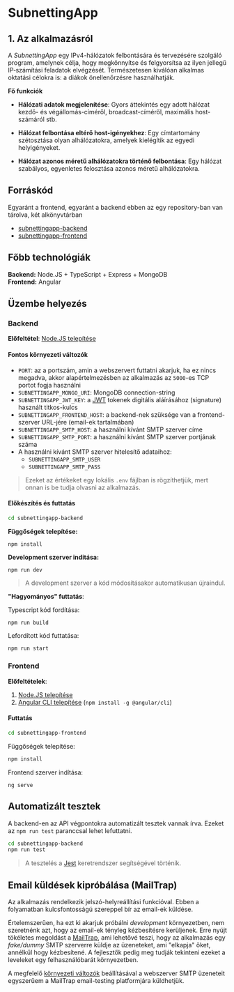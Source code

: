 # SubnettingApp

## 1. Az alkalmazásról

A _SubnettingApp_ egy IPv4-hálózatok felbontására és tervezésére szolgáló program, amelynek célja, hogy megkönnyítse és felgyorsítsa az ilyen jellegű IP‑számítási feladatok elvégzését. Természetesen kiválóan alkalmas oktatási célokra is: a diákok önellenőrzésre használhatják.

**Fő funkciók**

- **Hálózati adatok megjelenítése**:
  Gyors áttekintés egy adott hálózat kezdő- és végállomás-címéről, broadcast-címéről, maximális host-számáról stb.

- **Hálózat felbontása eltérő host-igényekhez**:
  Egy címtartomány szétosztása olyan alhálózatokra, amelyek kielégítik az egyedi helyigényeket.

- **Hálózat azonos méretű alhálózatokra történő felbontása**:
  Egy hálózat szabályos, egyenletes felosztása azonos méretű alhálózatokra.

## Forráskód

Egyaránt a frontend, egyaránt a backend ebben az egy repository-ban van tárolva, két alkönyvtárban

- [subnettingapp-backend](/subnettingapp-backend/)
- [subnettingapp-frontend](/subnettingapp-frontend/)

## Főbb technológiák

**Backend:** Node.JS + TypeScript + Express + MongoDB  
**Frontend:** Angular

## Üzembe helyezés

### Backend

**Előfeltétel**: [Node.JS telepítése](https://nodejs.org/en/download)

#### Fontos környezeti változók

- `PORT`: az a portszám, amin a webszervert futtatni akarjuk, ha ez nincs megadva, akkor alapértelmezésben az alkalmazás az `5000`-es TCP portot fogja használni
- `SUBNETTINGAPP_MONGO_URI`: MongoDB connection-string
- `SUBNETTINGAPP_JWT_KEY`: a [JWT](https://jwt.io/) tokenek digitális aláírásához (signature) használt titkos-kulcs
- `SUBNETTINGAPP_FRONTEND_HOST`: a backend-nek szüksége van a frontend-szerver URL-jére (email-ek tartalmában)
- `SUBNETTINGAPP_SMTP_HOST`: a használni kívánt SMTP szerver címe
- `SUBNETTINGAPP_SMTP_PORT`: a használni kívánt SMTP szerver portjának száma
- A használni kívánt SMTP szerver hitelesítő adataihoz:
  - `SUBNETTINGAPP_SMTP_USER`
  - `SUBNETTINGAPP_SMTP_PASS`

> Ezeket az értékeket egy lokális `.env` fájlban is rögzíthetjük, mert onnan is be tudja olvasni az alkalmazás.

#### Előkészítés és futtatás

```bash
cd subnettingapp-backend
```

**Függőségek telepítése:**

```bash
npm install
```

**Development szerver inditása:**

```
npm run dev
```

> A development szerver a kód módosításakor automatikusan újraindul.

**"Hagyományos" futtatás**:

Typescript kód fordítása:

```
npm run build
```

Lefordított kód futtatása:

```
npm run start
```

### Frontend

**Előfeltételek**:

1. [Node.JS telepítése](https://nodejs.org/en/download)
2. [Angular CLI telepítése](https://nodejs.org/en/download) (`npm install -g @angular/cli`)

#### Futtatás

```bash
cd subnettingapp-frontend

```

Függőségek telepítése:

```bash
npm install
```

Frontend szerver indítása:

```
ng serve
```

## Automatizált tesztek

A backend-en az API végpontokra automatizált tesztek vannak írva. Ezeket az `npm run test` paranccsal lehet lefuttatni.

```bash
cd subnettingapp-backend
npm run test
```

> A tesztelés a [Jest](https://jestjs.io/) keretrendszer segítségével történik.

## Email küldések kipróbálása (MailTrap)

Az alkalmazás rendelkezik jelszó-helyreállítási funkcióval. Ebben a folyamatban kulcsfontosságú szereppel bír az email-ek küldése.

Értelemszerűen, ha ezt ki akarjuk próbálni _development_ környezetben, nem szeretnénk azt, hogy az email-ek tényleg kézbesítésre kerüljenek.
Erre nyújt tökéletes megoldást a [MailTrap](https://mailtrap.io/), ami lehetővé teszi, hogy az alkalmazás egy _fake/dummy_ SMTP szerverre küldje az üzeneteket, ami "elkapja" őket, annélkül hogy kézbesítené. A fejlesztők pedig meg tudják tekinteni ezeket a leveleket egy felhasználóbarát környezetben.

A megfelelő [környezeti változók](#fontos-környezeti-változók) beállításával a webszerver SMTP üzeneteit egyszerűem a MailTrap email-testing platformjára küldhetjük.

